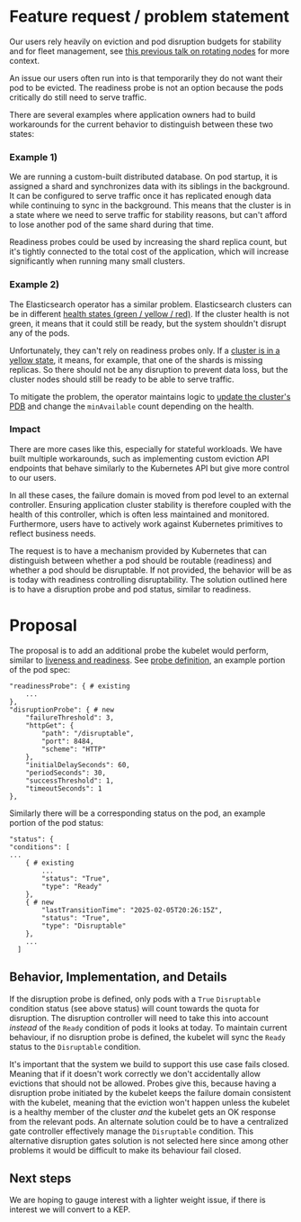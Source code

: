 # Feature request / problem statement

Our users rely heavily on eviction and pod disruption budgets for stability and for fleet management, see [this previous talk on rotating nodes](https://www.youtube.com/watch?v=KQ1obaC-ht0) for more context.

An issue our users often run into is that temporarily they do not want their pod to be evicted. The readiness probe is not an option because the pods critically do still need to serve traffic.

There are several examples where application owners had to build workarounds for the current behavior to distinguish between these two states:

### Example 1)

We are running a custom-built distributed database. On pod startup, it is assigned a shard and synchronizes data with its siblings in the background. It can be configured to serve traffic once it has replicated enough data while continuing to sync in the background.
This means that the cluster is in a state where we need to serve traffic for stability reasons, but can't afford to lose another pod of the same shard during that time.

Readiness probes could be used by increasing the shard replica count, but it's tightly connected to the total cost of the application, which will increase significantly when running many small clusters.

### Example 2)

The Elasticsearch operator has a similar problem. Elasticsearch clusters can be in different [health states (green / yellow / red)](https://www.elastic.co/guide/en/elasticsearch/reference/current/cluster-health.html). If the cluster health is not green, it means that it could still be ready, but the system shouldn't disrupt any of the pods.

Unfortunately, they can't rely on readiness probes only. If a [cluster is in a yellow state](https://www.elastic.co/guide/en/elasticsearch/reference/current/red-yellow-cluster-status.html), it means, for example, that one of the shards is missing replicas. So there should not be any disruption to prevent data loss, but the cluster nodes should still be ready to be able to serve traffic.

To mitigate the problem, the operator maintains logic to [update the cluster's PDB](https://github.com/elastic/cloud-on-k8s/blob/v2.16.1/pkg/controller/elasticsearch/pdb/reconcile.go#L193-L197) and change the `minAvailable` count depending on the health.

### Impact

There are more cases like this, especially for stateful workloads. We have built multiple workarounds, such as implementing custom eviction API endpoints that behave similarly to the Kubernetes API but give more control to our users.

In all these cases, the failure domain is moved from pod level to an external controller. Ensuring application cluster stability is therefore coupled with the health of this controller, which is often less maintained and monitored. Furthermore, users have to actively work against Kubernetes primitives to reflect business needs.

The request is to have a mechanism provided by Kubernetes that can distinguish between whether a pod should be routable (readiness) and whether a pod should be disruptable. If not provided, the behavior will be as is today with readiness controlling disruptability. The solution outlined here is to have a disruption probe and pod status, similar to readiness.

# Proposal

The proposal is to add an additional probe the kubelet would perform, similar to [liveness and readiness](https://kubernetes.io/docs/tasks/configure-pod-container/configure-liveness-readiness-startup-probes/). See [probe definition](https://pkg.go.dev/k8s.io/api/core/v1#Probe), an example portion of the pod spec:

```
"readinessProbe": { # existing
    ...
},
"disruptionProbe": { # new
    "failureThreshold": 3,
    "httpGet": {
        "path": "/disruptable",
        "port": 8484,
        "scheme": "HTTP"
    },
    "initialDelaySeconds": 60,
    "periodSeconds": 30,
    "successThreshold": 1,
    "timeoutSeconds": 1
},

```

Similarly there will be a corresponding status on the pod, an example portion of the pod status:

```
"status": {
"conditions": [
...
    { # existing
        ...
        "status": "True",
        "type": "Ready"
    },
    { # new
        "lastTransitionTime": "2025-02-05T20:26:15Z",
        "status": "True",
        "type": "Disruptable"
    },
    ...
  ]
```

## Behavior, Implementation, and Details

If the disruption probe is defined, only pods with a `True` `Disruptable` condition status (see above status) will count towards the quota for disruption. The disruption controller will need to take this into account _instead_ of the `Ready` condition of pods it looks at today. To maintain current behaviour, if no disruption probe is defined, the kubelet will sync the `Ready` status to the `Disruptable` condition.

It's important that the system we build to support this use case fails closed. Meaning that if it doesn't work correctly we don't accidentally allow evictions that should not be allowed. Probes give this, because having a disruption probe initiated by the kubelet keeps the failure domain consistent with the kubelet, meaning that the eviction won't happen unless the kubelet is a healthy member of the cluster _and_ the kubelet gets an OK response from the relevant pods. An alternate solution could be to have a centralized gate controller effectively manage the `Disruptable` condition. This alternative disruption gates solution is not selected here since among other problems it would be difficult to make its behaviour fail closed.

## Next steps

We are hoping to gauge interest with a lighter weight issue, if there is interest we will convert to a KEP.

